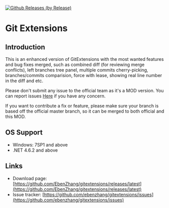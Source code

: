 [![Github Releases (by Release)](https://img.shields.io/github/downloads/ebenzhang/gitextensions/latest/total.svg?maxAge=86400)](https://github.com/ebenzhang/gitextensions/releases/latest)

# Git Extensions

## Introduction

This is an enhanced version of GitExtensions with the most wanted features and bug fixes merged, such as combined diff (for reviewing merge conflicts), left branches tree panel, multiple commits cherry-picking, branches/commits comparision, force with lease, showing real line number in the diff and etc.

Please don't submit any issue to the official team as it's a MOD version. You can report issues [Here](https://github.com/EbenZhang/gitextensions/issues/new) if you have any concern. 

If you want to contribute a fix or feature, please make sure your branch is based off the official master branch, so it can be merged to both official and this MOD.

## OS Support
- Windows: 7SP1 and above
- .NET 4.6.2 and above
 

## Links

* Download page: [https://github.com/EbenZhang/gitextensions/releases/latest](https://github.com/EbenZhang/gitextensions/releases/latest)
* Issue tracker: [https://github.com/ebenzhang/gitextensions/issues](https://github.com/ebenzhang/gitextensions/issues)
